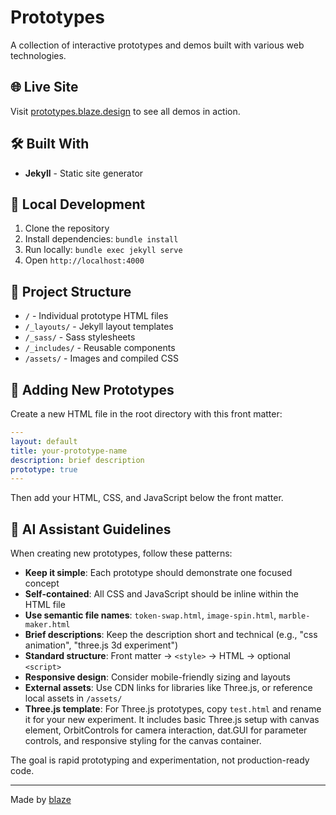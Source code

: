 # Prototypes

A collection of interactive prototypes and demos built with various web technologies.

## 🌐 Live Site

Visit [prototypes.blaze.design](https://prototypes.blaze.design) to see all demos in action.

## 🛠️ Built With

- **Jekyll** - Static site generator

## 🚀 Local Development

1. Clone the repository
2. Install dependencies: `bundle install`
3. Run locally: `bundle exec jekyll serve`
4. Open `http://localhost:4000`

## 📁 Project Structure

- `/` - Individual prototype HTML files
- `/_layouts/` - Jekyll layout templates
- `/_sass/` - Sass stylesheets
- `/_includes/` - Reusable components
- `/assets/` - Images and compiled CSS

## 🎨 Adding New Prototypes

Create a new HTML file in the root directory with this front matter:

```yaml
---
layout: default
title: your-prototype-name
description: brief description
prototype: true
---
```

Then add your HTML, CSS, and JavaScript below the front matter.

## 🤖 AI Assistant Guidelines

When creating new prototypes, follow these patterns:

- **Keep it simple**: Each prototype should demonstrate one focused concept
- **Self-contained**: All CSS and JavaScript should be inline within the HTML file
- **Use semantic file names**: `token-swap.html`, `image-spin.html`, `marble-maker.html`
- **Brief descriptions**: Keep the description short and technical (e.g., "css animation", "three.js 3d experiment")
- **Standard structure**: Front matter → `<style>` → HTML → optional `<script>`
- **Responsive design**: Consider mobile-friendly sizing and layouts
- **External assets**: Use CDN links for libraries like Three.js, or reference local assets in `/assets/`
- **Three.js template**: For Three.js prototypes, copy `test.html` and rename it for your new experiment. It includes basic Three.js setup with canvas element, OrbitControls for camera interaction, dat.GUI for parameter controls, and responsive styling for the canvas container.

The goal is rapid prototyping and experimentation, not production-ready code.

---

Made by [blaze](https://blaze.design) 